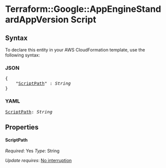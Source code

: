 # Terraform::Google::AppEngineStandardAppVersion Script

## Syntax

To declare this entity in your AWS CloudFormation template, use the following syntax:

### JSON

<pre>
{
    "<a href="#scriptpath" title="ScriptPath">ScriptPath</a>" : <i>String</i>
}
</pre>

### YAML

<pre>
<a href="#scriptpath" title="ScriptPath">ScriptPath</a>: <i>String</i>
</pre>

## Properties

#### ScriptPath

_Required_: Yes
_Type_: String

_Update requires_: [No interruption](https://docs.aws.amazon.com/AWSCloudFormation/latest/UserGuide/using-cfn-updating-stacks-update-behaviors.html#update-no-interrupt)

